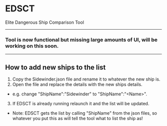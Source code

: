 # EDSCT
Elite Dangerous Ship Comparison Tool

------------------------------------------------------------------------
### Tool is now functional but missing large amounts of UI, will be working on this soon.
------------------------------------------------------------------------



## How to add new ships to the list
1. Copy the Sidewinder.json file and rename it to whatever the new ship is.
2. Open the file and replace the details with the new ships details.
* e.g. change "ShipName":"Sidewinder" to "ShipName":"\<Name>".
3. If EDSCT is already running relaunch it and the list will be updated.

* Note: EDSCT gets the list by calling "ShipName" from the json files, so whatever you put this as will tell the tool what to list the ship as!
